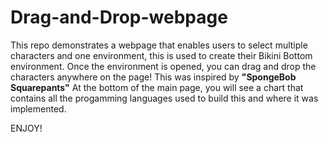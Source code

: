 # Drag-and-Drop-webpage
This repo demonstrates a webpage that enables users to select multiple characters and one environment, this is used to create their Bikini Bottom environment. Once the environment is opened, you 
can drag and drop the characters anywhere on the page!
This was inspired by **"SpongeBob Squarepants"**
At the bottom of the main page, you will see a chart that contains all the progamming languages used to build this and where it was implemented.

ENJOY!
